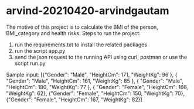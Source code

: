 # arvind-20210420-arvindgautam
The motive of this project is to calculate the BMI of the person, BMI_category and health risks.
Steps to run the project:

1. run the requirements.txt to install the related packages
2. run the script app.py
3. send the json request to the running API using curl, postman or use the script run.py

Sample input:
[{"Gender": "Male", "HeightCm": 171, "WeightKg": 96 }, { "Gender": "Male", "HeightCm": 161, "WeightKg":
85 }, { "Gender": "Male", "HeightCm": 180, "WeightKg": 77 }, { "Gender": "Female", "HeightCm": 166,
"WeightKg": 62}, {"Gender": "Female", "HeightCm": 150, "WeightKg": 70}, {"Gender": "Female",
"HeightCm": 167, "WeightKg": 82}]

